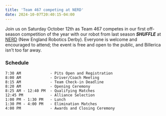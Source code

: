 ```yaml
---
title: 'Team 467 competing at NERD'
date: 2024-10-07T20:40:15-04:00
---
```


Join us on Saturday October 12th as Team 467 competes in our first off-season competition of the year with our robot from last season **_SHUFFLE_** at [NERD](https://www.newenglandroboticsderby.com) (New England Robotics Derby). Everyone is welcome and encouraged to attend; the event is free and open to the public, and Billerica isn’t too far away.

### Schedule

    7:30 AM             - Pits Open and Registration
    8:00 AM             - Driver/Coach Meeting
    8:15 AM             - Team Check-in Deadline
    8:20 AM             - Opening Ceremony
    8:25 AM - 12:40 PM  - Qualifying Matches
    12:45 PM            - Alliance Selection
    1:00 PM - 1:30 PM   - Lunch
    1:30 PM - 4:00 PM   - Elimination Matches
    4:00 PM             - Awards and Closing Ceremony



